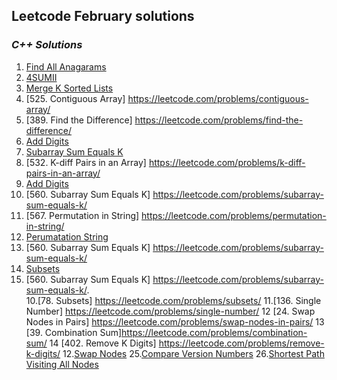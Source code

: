 ## Leetcode February solutions

### <em> C++ Solutions </em>
1. [Find All Anagarams](/February2022/C++/Find_All_Anagarams.cpp)
2. [4SUMII](/February2022/C++/4SUMII.cpp)
3. [Merge K Sorted Lists](/)
4. [525. Contiguous Array] https://leetcode.com/problems/contiguous-array/
5. [389. Find the Difference] https://leetcode.com/problems/find-the-difference/
6. [Add Digits](/February2022/C++/Add_Digits.cpp)
7. [Subarray Sum Equals K](/February2022/C++/Subarray_sum_equals_k.cpp)
6. [532. K-diff Pairs in an Array] https://leetcode.com/problems/k-diff-pairs-in-an-array/
7. [Add Digits](/February2022/C++/Add_Digits.cpp)
8. [560. Subarray Sum Equals K] https://leetcode.com/problems/subarray-sum-equals-k/
9. [567. Permutation in String] https://leetcode.com/problems/permutation-in-string/
8. [Perumatation String](/February2022/C++/Permutation_String.cpp)
9. [560. Subarray Sum Equals K] https://leetcode.com/problems/subarray-sum-equals-k/
10. [Subsets](/February2022/C++/Subsets.cpp)
9. [560. Subarray Sum Equals K] https://leetcode.com/problems/subarray-sum-equals-k/.  
10.[78. Subsets] https://leetcode.com/problems/subsets/
11.[136. Single Number] https://leetcode.com/problems/single-number/
12 [24. Swap Nodes in Pairs] https://leetcode.com/problems/swap-nodes-in-pairs/
13 [39. Combination Sum]https://leetcode.com/problems/combination-sum/
14 [402. Remove K Digits] https://leetcode.com/problems/remove-k-digits/
12.[Swap Nodes](/February2022/C++/Swap_Nodes.cpp)
25.[Compare Version Numbers](/February2022/C++/Compare_Version_Numbers.cpp)
26.[Shortest Path Visiting All Nodes](/February2022/C++/Shortest_path_Visiting_All_nodes.cpp)
